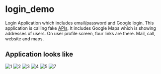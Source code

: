 # login_demo

Login Application which includes email/password and Google login. This application is calling fake [APIs](https://jsonplaceholder.typicode.com/users). 
It includes Google Maps which is showing addresses of users. On user profile screen, four links are there. Mail, call, website and maps.

## Application looks like 


![1](https://user-images.githubusercontent.com/85578726/167362829-8d9b0429-34e8-4b75-b011-081336d57ff5.PNG)
![2](https://user-images.githubusercontent.com/85578726/167362871-20f20d7a-4b97-46cc-8d5e-99f5ffd514db.PNG)
![3](https://user-images.githubusercontent.com/85578726/167362925-f663c835-141a-46f0-bc45-e1244fce46c0.PNG)
![4](https://user-images.githubusercontent.com/85578726/167362953-b3d612dc-946a-4bd1-8005-33be50a7ad19.PNG)
![5](https://user-images.githubusercontent.com/85578726/167362978-1d15892b-a6c1-43b4-8da1-e6ac684cccc7.PNG)
![7](https://user-images.githubusercontent.com/85578726/167363007-12e77c93-f5a4-45c5-9b14-5af90d5bc333.PNG)
